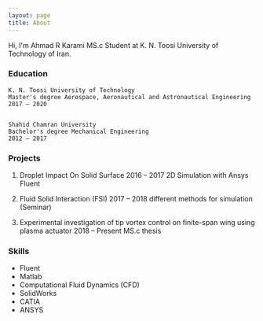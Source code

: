```yaml
---
layout: page
title: About
---
```


Hi, I'm Ahmad R Karami MS.c Student at K. N. Toosi University of Technology of Iran. 

### Education

    K. N. Toosi University of Technology
    Master's degree Aerospace, Aeronautical and Astronautical Engineering
    2017 – 2020
    
    
    Shahid Chamran University
    Bachelor's degree Mechanical Engineering
    2012 – 2017
 
### Projects

 1. Droplet Impact On Solid Surface
 2016 – 2017
 2D Simulation with Ansys Fluent
 
 2. Fluid Solid Interaction (FSI)
 2017 – 2018
 different methods for simulation (Seminar)
 
 3. Experimental investigation of tip vortex control on finite-span wing using plasma actuator
 2018 – Present
 MS.c thesis
 
### Skills
 * Fluent
 * Matlab
 * Computational Fluid Dynamics (CFD)
 * SolidWorks
 * CATIA
 * ANSYS
